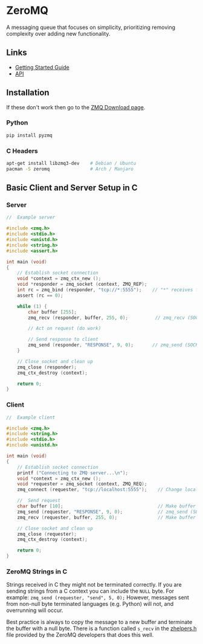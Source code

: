 # ZeroMQ

A messaging queue that focuses on simplicity, prioritizing removing complexity over adding new functionality.


## Links

- [Getting Started Guide](https://zguide.zeromq.org/)
- [API](http://api.zeromq.org/)





## Installation
If these don't work then go to the [ZMQ Download page](https://zeromq.org/download/).

### Python
```bash
pip install pyzmq
```

### C Headers
```bash
apt-get install libzmq3-dev    # Debian / Ubuntu
pacman -S zeromq               # Arch / Manjaro
```




## Basic Client and Server Setup in C

### Server

```c
//  Example server

#include <zmq.h>
#include <stdio.h>
#include <unistd.h>
#include <string.h>
#include <assert.h>

int main (void)
{
    // Establish socket connection
    void *context = zmq_ctx_new ();
    void *responder = zmq_socket (context, ZMQ_REP);
    int rc = zmq_bind (responder, "tcp://*:5555");    // "*" receives from all sources
    assert (rc == 0);

    while (1) {
        char buffer [255];
        zmq_recv (responder, buffer, 255, 0);          // zmq_recv (SOCKET, BUFFER, BUFFER SIZE, FLAGS)

        // Act on request (do work)

        // Send response to client
        zmq_send (responder, "RESPONSE", 9, 0);       // zmq_send (SOCKET, BUFFER, BUFFER SIZE, FLAGS)
    }

    // Close socket and clean up
    zmq_close (responder);
    zmq_ctx_destroy (context);

    return 0;
}
```

### Client

```c
//  Example client

#include <zmq.h>
#include <string.h>
#include <stdio.h>
#include <unistd.h>

int main (void)
{
    // Establish socket connection
    printf ("Connecting to ZMQ server...\n");
    void *context = zmq_ctx_new ();
    void *requester = zmq_socket (context, ZMQ_REQ);
    zmq_connect (requester, "tcp://localhost:5555");    // Change localhost to your server

    //  Send request
    char buffer [10];                                   // Make buffer large enought to store response
    zmq_send (requester, "RESPONSE", 9, 0);             // zmq_send (SOCKET, BUFFER, BUFFER SIZE, FLAGS)
    zmq_recv (requester, buffer, 255, 0);               // Make buffer large enought to store response

    // Close socket and clean up
    zmq_close (requester);
    zmq_ctx_destroy (context);

    return 0;
}
```

### ZeroMQ Strings in C
Strings received in C they might not be terminated correctly.
If you are sending strings from a C context you can include the `NULL` byte.
For example: `zmq_send (requester, "send", 5, 0);`
However, messages sent from non-null byte terminated languages (e.g. Python) will not, and overrunning will occur.

Best practice is always to copy the message to a new buffer and terminate the buffer with a null byte.
There is a function called `s_recv` in the [zhelpers.h](https://github.com/booksbyus/zguide/blob/master/examples/C/zhelpers.h) file provided by the ZeroMQ developers that does this well.
